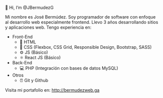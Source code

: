 👋 Hi, I’m @JBermudezG

Mi nombre es José Bermúdez. Soy programador de software con enfoque al desarrollo web especialmente frontend. Llevo 3 años desarrollando sitios y aplicaciones web. Tengo experiencia en:
+ Front-End
    - 📄 HTML
    - 📖 CSS (Flexbox, CSS Grid, Responsible Design, Bootstrap, SASS)
    - ⚙️ JS (Básico)
    - ⚛️ React JS (Básico)
+ Back-End
    - 💻 PHP (Integración con bases de datos MySQL)
+ Otros
    - ⏰ Git y Github

Visita mi portafolio en: http://bermudezweb.ga

<!---
JBermudezG/JBermudezG is a ✨ special ✨ repository because its `README.md` (this file) appears on your GitHub profile.
You can click the Preview link to take a look at your changes.
--->
